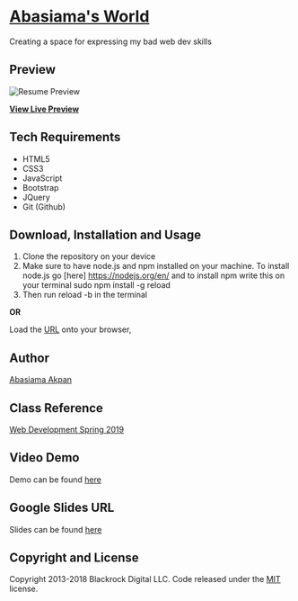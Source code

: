# [Abasiama's World](https://abasiamaakpan.github.io/ab.github.io/)
Creating a space for expressing my bad web dev skills

## Preview

![Resume Preview](https://abasiamaakpan.github.io/ab.github.io/img/Screenshot.png) 

**[View Live Preview](https://abasiamaakpan.github.io/ab.github.io/)**

## Tech Requirements
* HTML5
* CSS3
* JavaScript
* Bootstrap
* JQuery
* Git (Github)


## Download, Installation and Usage
1. Clone the repository on your device
2. Make sure to have node.js and npm installed on your machine. To install node.js go [here] https://nodejs.org/en/ and to install npm write this on your terminal sudo npm install -g reload
3. Then run reload -b in the terminal

**OR**

Load the [URL](https://abasiamaakpan.github.io/ab.github.io/) onto your browser, 


## Author
[Abasiama Akpan](https://github.com/abasiamaakpan)

## Class Reference 
[Web Development Spring 2019](http://johnguerra.co/classes/webDevelopment_spring_2019/)

## Video Demo
Demo can be found [here](https://www.youtube.com/watch?v=bnSFs15Ew0g&feature=youtu.be)

## Google Slides URL
Slides can be found [here](https://docs.google.com/presentation/d/1SefD3K8X__OFmY5Xb6DAsr3CD5TkXMFjPrB4aUL0C0E/edit#slide=id.gc6f80d1ff_0_55)

## Copyright and License
Copyright 2013-2018 Blackrock Digital LLC. Code released under the [MIT](https://github.com/BlackrockDigital/startbootstrap-resume/blob/gh-pages/LICENSE) license.
